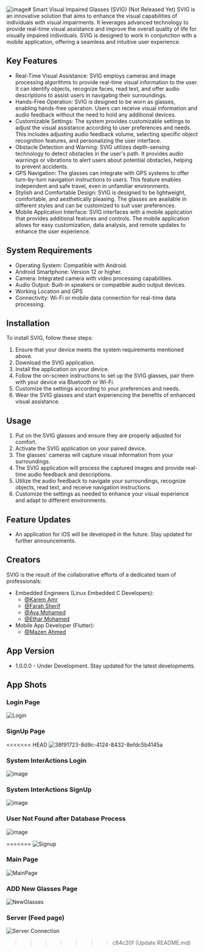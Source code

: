 ![image](https://github.com/Mazen20021/SVIG/assets/131156076/de68a562-0ad7-46bf-8a22-f7bb60a1ceee)# Smart Visual Impaired Glasses (SVIG) (Not Released Yet)
SVIG is an innovative solution that aims to enhance the visual capabilities of individuals with visual impairments. It leverages advanced technology to provide real-time visual assistance and improve the overall quality of life for visually impaired individuals. SVIG is designed to work in conjunction with a mobile application, offering a seamless and intuitive user experience.

## Key Features
- Real-Time Visual Assistance: SVIG employs cameras and image processing algorithms to provide real-time visual information to the user. It can identify objects, recognize faces, read text, and offer audio descriptions to assist users in navigating their surroundings.
- Hands-Free Operation: SVIG is designed to be worn as glasses, enabling hands-free operation. Users can receive visual information and audio feedback without the need to hold any additional devices.
- Customizable Settings: The system provides customizable settings to adjust the visual assistance according to user preferences and needs. This includes adjusting audio feedback volume, selecting specific object recognition features, and personalizing the user interface.
- Obstacle Detection and Warning: SVIG utilizes depth-sensing technology to detect obstacles in the user's path. It provides audio warnings or vibrations to alert users about potential obstacles, helping to prevent accidents.
- GPS Navigation: The glasses can integrate with GPS systems to offer turn-by-turn navigation instructions to users. This feature enables independent and safe travel, even in unfamiliar environments.
- Stylish and Comfortable Design: SVIG is designed to be lightweight, comfortable, and aesthetically pleasing. The glasses are available in different styles and can be customized to suit user preferences.
- Mobile Application Interface: SVIG interfaces with a mobile application that provides additional features and controls. The mobile application allows for easy customization, data analysis, and remote updates to enhance the user experience.

## System Requirements
- Operating System: Compatible with Android.
- Android Smartphone: Version 12 or higher.
- Camera: Integrated camera with video processing capabilities.
- Audio Output: Built-in speakers or compatible audio output devices.
- Working Location and GPS
- Connectivity: Wi-Fi or mobile data connection for real-time data processing.

## Installation
To install SVIG, follow these steps:
1. Ensure that your device meets the system requirements mentioned above.
2. Download the SVIG application.
3. Install the application on your device.
4. Follow the on-screen instructions to set up the SVIG glasses, pair them with your device via Bluetooth or Wi-Fi.
5. Customize the settings according to your preferences and needs.
6. Wear the SVIG glasses and start experiencing the benefits of enhanced visual assistance.

## Usage
1. Put on the SVIG glasses and ensure they are properly adjusted for comfort.
2. Activate the SVIG application on your paired device.
3. The glasses' cameras will capture visual information from your surroundings.
4. The SVIG application will process the captured images and provide real-time audio feedback and descriptions.
5. Utilize the audio feedback to navigate your surroundings, recognize objects, read text, and receive navigation instructions.
6. Customize the settings as needed to enhance your visual experience and adapt to different environments.

## Feature Updates
- An application for iOS will be developed in the future. Stay updated for further announcements.

## Creators
SVIG is the result of the collaborative efforts of a dedicated team of professionals:
- Embedded Engineers (Linux Embedded C Developers):
  - [@Karem Amr](https://www.github.com/silentmug)
  - [@Farah Sherif](https://github.com/farah-sherif)
  - [@Aya Mohamed]()
  - [@Ethar Mohamed]()
- Mobile App Developer (Flutter):
  - [@Mazen Ahmed](https://www.github.com/Mazen20021)

## App Version
- 1.0.0.0 - Under Development. Stay updated for the latest developments.

## App Shots
### Login Page
![Login](https://github.com/Mazen20021/SVIG/assets/131156076/d2f6a4af-90bf-4c04-b39c-d281bd1af2b4)
### SignUp Page
<<<<<<< HEAD
![38f91723-8d9c-4124-8432-8efdc5b4145a](https://github.com/Mazen20021/SVIG/assets/131156076/e1ca8392-a88e-4059-a6fe-d0359d307e34)
### System InterActions Login
![image](https://github.com/Mazen20021/SVIG/assets/131156076/871fca91-8367-4ef9-8ba9-d0c2e0827e39)
### System InterActions SignUp
![image](https://github.com/Mazen20021/SVIG/assets/131156076/5f757126-3282-4d6f-9423-e2b2be31bfea)
### User Not Found after Database Process
![image](https://github.com/Mazen20021/SVIG/assets/131156076/d21c1c69-d166-45f2-8b0d-c2541c00877f)


=======
![Signup](https://github.com/Mazen20021/SVIG/assets/131156076/2f71ed99-d2c0-4b72-acc4-784daea09866)
### Main Page
![MainPage](https://github.com/Mazen20021/SVIG/assets/131156076/cc9c7773-09c1-4784-a160-e56ef5e2b401)
### ADD New Glasses Page
![NewGlasses](https://github.com/Mazen20021/SVIG/assets/131156076/7f2ae9ff-dd72-467f-9631-24e9094dd363)
### Server (Feed page)
![Server Connection](https://github.com/Mazen20021/SVIG/assets/131156076/5b4552d1-e05d-472a-8484-0da445f034b6)
>>>>>>> c84c20f (Update README.md)
